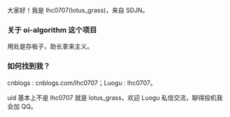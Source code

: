 大家好！我是 lhc0707(lotus_grass)，来自 SDJN。

### 关于 oi-algorithm 这个项目

用处是存板子，助长拿来主义。

### 如何找到我？

cnblogs : cnblogs.com/lhc0707；Luogu : lhc0707。

uid 基本上不是 lhc0707 就是 lotus_grass，欢迎 Luogu 私信交流，聊得投机我会加 QQ。
